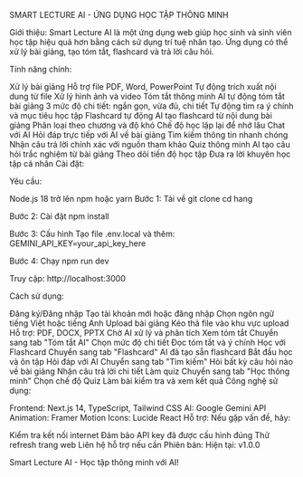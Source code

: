 SMART LECTURE AI - ỨNG DỤNG HỌC TẬP THÔNG MINH

Giới thiệu: Smart Lecture AI là một ứng dụng web giúp học sinh và sinh viên học tập hiệu quả hơn bằng cách sử dụng trí tuệ nhân tạo. Ứng dụng có thể xử lý bài giảng, tạo tóm tắt, flashcard và trả lời câu hỏi.

Tính năng chính:

Xử lý bài giảng
Hỗ trợ file PDF, Word, PowerPoint
Tự động trích xuất nội dung từ file
Xử lý hình ảnh và video
Tóm tắt thông minh
AI tự động tóm tắt bài giảng
3 mức độ chi tiết: ngắn gọn, vừa đủ, chi tiết
Tự động tìm ra ý chính và mục tiêu học tập
Flashcard tự động
AI tạo flashcard từ nội dung bài giảng
Phân loại theo chương và độ khó
Chế độ học lặp lại để nhớ lâu
Chat với AI
Hỏi đáp trực tiếp với AI về bài giảng
Tìm kiếm thông tin nhanh chóng
Nhận câu trả lời chính xác với nguồn tham khảo
Quiz thông minh
AI tạo câu hỏi trắc nghiệm từ bài giảng
Theo dõi tiến độ học tập
Đưa ra lời khuyên học tập cá nhân
Cài đặt:

Yêu cầu:

Node.js 18 trở lên
npm hoặc yarn
Bước 1: Tải về git clone cd hang

Bước 2: Cài đặt npm install

Bước 3: Cấu hình Tạo file .env.local và thêm: GEMINI_API_KEY=your_api_key_here

Bước 4: Chạy npm run dev

Truy cập: http://localhost:3000

Cách sử dụng:

Đăng ký/Đăng nhập
Tạo tài khoản mới hoặc đăng nhập
Chọn ngôn ngữ tiếng Việt hoặc tiếng Anh
Upload bài giảng
Kéo thả file vào khu vực upload
Hỗ trợ: PDF, DOCX, PPTX
Chờ AI xử lý và phân tích
Xem tóm tắt
Chuyển sang tab "Tóm tắt AI"
Chọn mức độ chi tiết
Đọc tóm tắt và ý chính
Học với Flashcard
Chuyển sang tab "Flashcard"
AI đã tạo sẵn flashcard
Bắt đầu học và ôn tập
Hỏi đáp với AI
Chuyển sang tab "Tìm kiếm"
Hỏi bất kỳ câu hỏi nào về bài giảng
Nhận câu trả lời chi tiết
Làm quiz
Chuyển sang tab "Học thông minh"
Chọn chế độ Quiz
Làm bài kiểm tra và xem kết quả
Công nghệ sử dụng:

Frontend: Next.js 14, TypeScript, Tailwind CSS
AI: Google Gemini API
Animation: Framer Motion
Icons: Lucide React
Hỗ trợ: Nếu gặp vấn đề, hãy:

Kiểm tra kết nối internet
Đảm bảo API key đã được cấu hình đúng
Thử refresh trang web
Liên hệ hỗ trợ nếu cần
Phiên bản: Hiện tại: v1.0.0

Smart Lecture AI - Học tập thông minh với AI!

